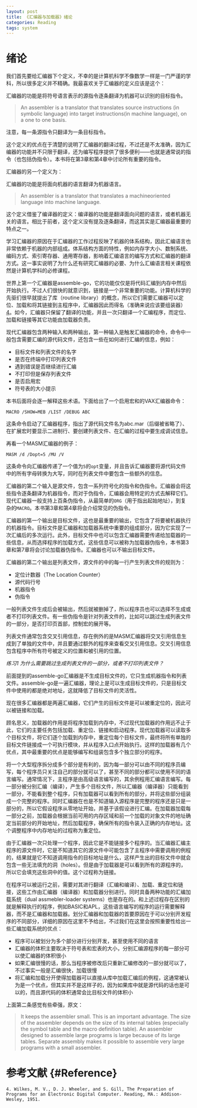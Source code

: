 ```yaml
---
layout: post
title: 《汇编器与加载器》绪论
categories: Reading
tags: system
---
```


# 绪论

我们首先要给汇编器下个定义，不幸的是计算机科学不像数学一样是一门严谨的学科，所以很多定义并不精确。我最喜欢关于汇编器的定义应该是这个：

汇编器的功能是将符号语言表示的源指令逐条翻译为机器可以识别的目标指令。

>An assembler is a translator that translates source instructions (in symbolic language) into target instructions(in machine language), on a one to one basis.

注意，每一条源指令只翻译为一条目标指令。

这个定义的优点在于清楚的说明了汇编器的翻译过程，不过还是不太准确，因为汇编器的功能并不只限于翻译，还为编写程序提供了很多便利——也就是通常说的指令（也包括伪指令）。本书将在第3章和第4章中讨论所有重要的指令。

汇编器的另一个定义为：

汇编器的功能是将面向机器的语言翻译为机器语言。

>An assembler is a translator that translates a machineoriented language into machine language.

这个定义借鉴了编译器的定义：编译器的功能是翻译面向问题的语言，或者机器无关的语言。相比于前者，这个定义没有提及逐条翻译，而这其实是汇编器最重要的特点之一。

学习汇编器的原因在于汇编器的工作过程反映了机器的体系结构，因此汇编语言也非常依赖于机器的内部组成。体系结构方面的特性，例如内存字大小、数制系统、编码方式、索引寄存器、通用寄存器，影响着汇编语言的编写方式和汇编器的翻译方式。这一事实说明了为什么还有研究汇编器的必要、为什么汇编语言相关课程依然是计算机学科的必修课程。

世界上第一个汇编器是assemble-go，它的功能仅仅是将代码汇编到内存中然后开始执行。不过人们很快的就意识到，链接是一个非常重要的功能。计算机科学的先驱们很早就提出了库（routine library）的概念，所以它们需要汇编器可以定位、加载和将其链接到主程序中，汇编器因此而得名（准确来说应该要组装器）[4](#Reference)。如今，汇编器只保留了翻译的功能，并且一次只翻译一个汇编程序，而定位、加载和链接等其它功能由加载器负责。

现代汇编器包含两种输入和两种输出，第一种输入是触发汇编器的命令，命令中一般包含需要汇编的源代码文件，还包含一些在如何进行汇编的信息，例如：

- 目标文件和列表文件的名字
- 是否在终端中打印列表文件
- 遇到错误是否继续进行汇编
- 不打印但是保存列表文件
- 是否启用宏
- 符号表的大小提示

本书后面将会逐一解释这些术语。下面给出了一个启用宏和的VAX汇编器命令：

```
MACRO /SHOW=MEB /LIST /DEBUG ABC
```

这条命令启动了汇编器程序，指出了源代码文件名为abc.mar（后缀被省略了）、在扩展宏时要显示二进制行、要创建列表文件、在汇编的过程中要生成调试信息。

再看一个MASM汇编器的例子：

```
MASM /d /Dopt=5 /MU /V
```

这条命令向汇编器传递了一个值为`5`的`opt`变量，并且告诉汇编器要将源代码文件中的所有字母转换为大写，同时在列表文件中要包含一些额外的信息。

汇编器的第二个输入是源文件，包含一系列符号化的指令和伪指令。汇编器会将这些指令逐条翻译为机器指令，而对于伪指令，汇编器会用特定的方式去解释它们。现代汇编器一般支持上百条伪指令，从最简单的`ORG`（用于指出起始地址），到复杂的`MACRO`。本书第3章和第4章将会介绍常见的伪指令。

汇编器的第一个输出是目标文件，这也是最重要的输出，它包含了将要被机器执行的机器指令。目标文件是汇编器和加载器系统中重要的组成部分，因为它实现了一次汇编后的多次运行。此外，目标文件中也可以包含汇编器需要传递给加载器的一些信息，从而选择程序的加载方式，这些信息可以被称为加载器伪指令，本书第3章和第7章将会讨论加载器伪指令。汇编器也可以不输出目标文件。

汇编器的第二个输出是列表文件，源文件的中的每一行产生列表文件的规则为：

- 定位计数器（The Location Counter）
- 源代码行号
- 机器指令
- 伪指令

一般列表文件生成后会被输出，然后就被删掉了，所以程序员也可以选择不生成或者不打印列表文件。有一些伪指令是针对列表文件的，比如可以跳过生成列表文件的一部分，是否打印页首部，控制宏的展开等。

列表文件通常包含交叉引用信息，存在例外的是MASM汇编器将交叉引用信息生成到了单独的文件中，并且要通过额外的程序来查看交叉引用信息。交叉引用信息包含程序中所有符号被定义的位置和被引用的位置。

*练习1 为什么需要跳过生成列表文件的一部分，或者不打印列表文件？*

前面提到的assemble-go汇编器是不生成目标文件的，它只生成机器指令和列表文件。assemble-go是一遍汇编器，理论上是可以生成目标文件的，只是目标文件中使用的都是绝对地址，这就降低了目标文件的灵活性。

现在很多汇编器都是两遍汇编器，它们产生的目标文件是可以被重定位的，因此可以被链接和加载。

顾名思义，加载器的作用是将程序加载到内存中，不过现代加载器的作用远不止于此，它们的主要任务包括加载、重定位、链接和启动程序。现代加载器可以读取多个目标文件，将它们逐个加载到内存中，重定位每个目标文件，最终将所有单独的目标文件链接成一个可执行模块，并从程序入口点开始执行。这样的加载器有几个优点，其中最重要的优点是能够编写和组装包含多个独立部分的程序。

将一个大型程序拆分成多个部分是有利的，因为每一部分可以由不同的程序员编写，每个程序员只关注自己的部分就可以了，甚至不同的部分都可以使用不同的语言编写。通常情况下，主程序是由高级语言编写的，其余例程用汇编语言编写。每一部分被分别汇编（编译），产生多个目标文件，所以汇编器（编译器）只能看到一部分，不能看到整个程序，只有加载器可以看到所有的部分，并将这些部分组装成一个完整的程序。同时汇编器在也是不知道输入源程序是完整的程序还是只是一部分的，所以它假设程序从零地址开始，并基于该假设进行汇编。在加载器加载每一部分之前，加载器会根据当前可用的内存区域和前一个加载的对象文件的地址确定当前部分的开始地址，然后加载程序，确保所有的指令装入正确的内存地址。这个调整程序中内存地址的过程称为重定位。

由于汇编器一次只处理一个程序，因此它是不能链接多个程序的。当汇编器汇编主程序的源文件时，它是不知道其它的源文件中可能包含了主程序中需要调用的例程的，结果就是它不知道调用指令的目标地址是什么，这样产生出的目标文件中就会包含一些无法填充的洞（holes）。但是由于加载器是可以看到所有的源程序的，所以它会填充这些洞中的值。这个过程称为链接。

在程序可以被运行之前，需要对其进行翻译（汇编和编译）、加载、重定位和链接，这些工作由汇编器（编译器）和加载器分别进行。同时具备两种功能的汇编加载系统（dual assmebler-loader systems）也是存在的。和上述过程存在区别的就是解释执行的程序，例如BASIC和APL，这些语言编写的程序的运行需要解释器，而不是汇编器和加载器。划分汇编器和加载器的首要原因在于可以分别开发程序的不同部分，详细的原因在这里不予给出，不过我们在这里会按照重要性给出一些汇编加载系统的优点：

- 程序可以被划分为多个部分进行分别开发，甚至使用不同的语言
- 汇编器的体积主要取决于符号表和宏表的大小，分别汇编源程序的每一部分可以使汇编器的体积很小
- 如果汇编很慢的话，那么当程序被修改后只重新汇编修改的一部分就可以了，不过事实一般是汇编很快，加载很慢
- 将汇编和加载分开使得加载器可以直接从库中加载汇编后的例程，这通常被认为是一个优点，但其实并不是这样子的，因为如果库中就是源代码的话也是可以的，而且源代码的体积通常会比目标文件的体积小

上面第二条感觉有些牵强，原文：

>It keeps the assembler small. This is an important advantage. The size of the assembler depends on the size of its internal tables (especially the symbol table and the macro definition table). An assembler designed to assemble large programs is large because of its large tables. Separate assembly makes it possible to assemble very large programs with a small assembler.

# 参考文献 {#Reference}

```ref
4. Wilkes, M. V., D. J. Wheeler, and S. Gill, The Preparation of Programs for an Electronic Digital Computer. Reading, MA.: Addison-Wesley, 1951.
```
